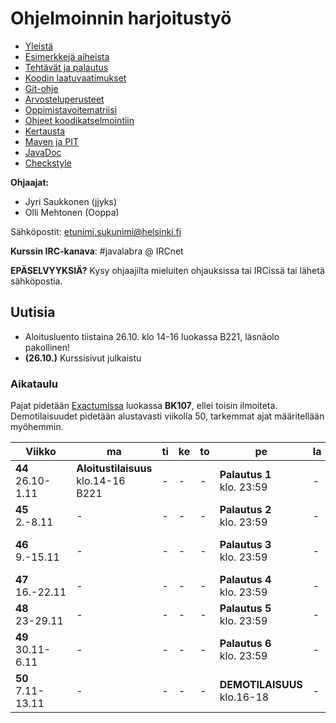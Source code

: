 # Ohjelmoinnin harjoitustyö
* [Yleistä](ohjeet/Yleistä.md)
* [Esimerkkejä aiheista](ohjeet/Esimerkkejä-aiheista.md)
* [Tehtävät ja palautus](ohjeet/Tehtävät-ja-palautus.md)
* [Koodin laatuvaatimukset](ohjeet/Koodin-laatuvaatimukset.md)
* [Git-ohje](ohjeet/Git-ohje.md)
* [Arvosteluperusteet](ohjeet/Arvosteluperusteet.md)
* [Oppimistavoitematriisi](http://www.cs.helsinki.fi/courses/58160/matriisi)
* [Ohjeet koodikatselmointiin](ohjeet/Koodikatselmointi.md)
* [Kertausta](ohjeet/Kertausta.md)
* [Maven ja PIT](ohjeet/Maven-ja-PIT.md)
* [JavaDoc](ohjeet/JavaDoc.md)
* [Checkstyle](ohjeet/Checkstyle.md)

**Ohjaajat:**
* Jyri Saukkonen (jjyks)
* Olli Mehtonen (Ooppa)


Sähköpostit: etunimi.sukunimi@helsinki.fi

**Kurssin IRC-kanava**: 
\#javalabra @ IRCnet

**EPÄSELVYYKSIÄ?** Kysy ohjaajilta mieluiten ohjauksissa tai IRCissä tai lähetä sähköpostia.

## Uutisia

* Aloitusluento tiistaina 26.10. klo 14-16 luokassa B221, läsnäolo pakollinen!
* **(26.10.)** Kurssisivut julkaistu

### Aikataulu

Pajat pidetään [Exactumissa](http://www.helsinki.fi/teknos/opetustilat/kumpula/gh2b/default.htm) luokassa **BK107**, ellei toisin ilmoiteta. Demotilaisuudet pidetään alustavasti viikolla 50, tarkemmat ajat määritellään myöhemmin.

| Viikko | ma | ti | ke | to | pe | la | su |
| --- | --- | --- | --- | --- | --- | --- | --- |
| **44** <br> 26.10-1.11 |**Aloitustilaisuus**<br>klo.14-16<br>B221|  -  |  -  |  -  |**Palautus 1** <br> klo. 23:59|  -  |  -  |
| **45** <br> 2.-8.11 |  - |  -  |  -  |  -  |**Palautus 2** <br> klo. 23:59|  -  |  -  |
| **46** <br> 9.-15.11 |  - |  -  |  -  |  -  |**Palautus 3** <br> klo. 23:59|  -  |**Katselmointi 1** <br> klo: 23:59  |
| **47** <br> 16.-22.11 |  - |  -  |  -  |  -  |**Palautus 4** <br> klo. 23:59|  -  |  -  | 
| **48** <br> 23-29.11 |  - |  -  |  -  |  -  |**Palautus 5** <br> klo. 23:59|  -  |  -  |
| **49** <br> 30.11-6.11 |  - |  -  |  -  |  -  |**Palautus 6** <br> klo. 23:59|  -  |**Katselmointi 2** <br> klo: 23:59  |
| **50** <br> 7.11-13.11 |  - |  -  |  -  |  -  |**DEMOTILAISUUS** <br>klo.16-18 <br>|  -  | **Lopullinen palautus** <br> klo. 23:59|




